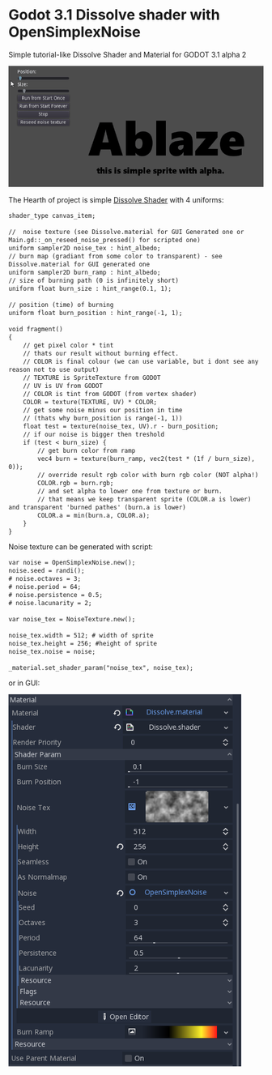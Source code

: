 # Godot 3.1 Dissolve shader with OpenSimplexNoise


Simple tutorial-like Dissolve Shader and Material for GODOT 3.1 alpha 2

![in_action](in_action.gif "in action")

The Hearth of project is simple [Dissolve Shader](Materials/Dissolve.shader) with 4 uniforms:

```shader
shader_type canvas_item;

//  noise texture (see Dissolve.material for GUI Generated one or Main.gd::_on_reseed_noise_pressed() for scripted one)
uniform sampler2D noise_tex : hint_albedo;
// burn map (gradiant from some color to transparent) - see Dissolve.material for GUI generated one
uniform sampler2D burn_ramp : hint_albedo;
// size of burning path (0 is infinitely short)
uniform float burn_size : hint_range(0.1, 1);

// position (time) of burning
uniform float burn_position : hint_range(-1, 1);

void fragment()
{
	// get pixel color * tint
	// thats our result without burning effect.
	// COLOR is final colour (we can use variable, but i dont see any reason not to use output)
	// TEXTURE is SpriteTexture from GODOT
	// UV is UV from GODOT
	// COLOR is tint from GODOT (from vertex shader)
	COLOR = texture(TEXTURE, UV) * COLOR;
	// get some noise minus our position in time
	// (thats why burn_position is range(-1, 1))
	float test = texture(noise_tex, UV).r - burn_position;
	// if our noise is bigger then treshold
	if (test < burn_size) {
		// get burn color from ramp
		vec4 burn = texture(burn_ramp, vec2(test * (1f / burn_size), 0));
		// override result rgb color with burn rgb color (NOT alpha!)
		COLOR.rgb = burn.rgb;
		// and set alpha to lower one from texture or burn.
		// that means we keep transparent sprite (COLOR.a is lower) and transparent 'burned pathes' (burn.a is lower)
		COLOR.a = min(burn.a, COLOR.a);
	}
}
```

Noise texture can be generated with script:

```
var noise = OpenSimplexNoise.new();
noise.seed = randi();
# noise.octaves = 3;
# noise.period = 64;
# noise.persistence = 0.5;
# noise.lacunarity = 2;

var noise_tex = NoiseTexture.new();

noise_tex.width = 512; # width of sprite
noise_tex.height = 256; #height of sprite
noise_tex.noise = noise;

_material.set_shader_param("noise_tex", noise_tex);
```

or in GUI:

![shader_params](shader_parameters.png "Shader parameters as seen in GUI")
